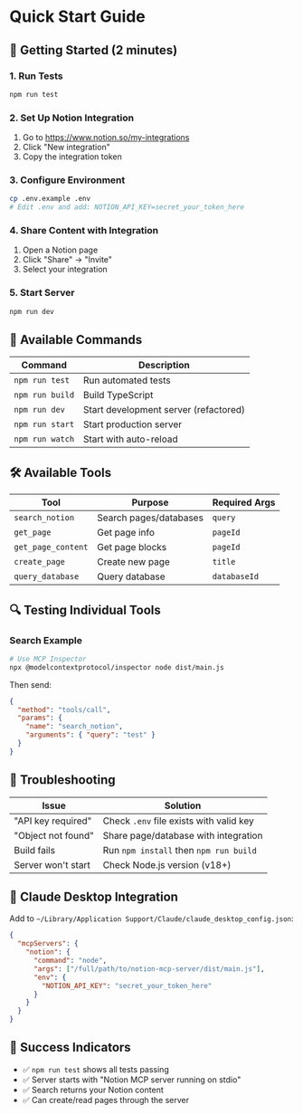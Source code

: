 # Quick Start Guide

## 🚀 Getting Started (2 minutes)

### 1. Run Tests
```bash
npm run test
```

### 2. Set Up Notion Integration
1. Go to https://www.notion.so/my-integrations
2. Click "New integration"
3. Copy the integration token

### 3. Configure Environment
```bash
cp .env.example .env
# Edit .env and add: NOTION_API_KEY=secret_your_token_here
```

### 4. Share Content with Integration
1. Open a Notion page
2. Click "Share" → "Invite" 
3. Select your integration

### 5. Start Server
```bash
npm run dev
```

## 🔧 Available Commands

| Command | Description |
|---------|-------------|
| `npm run test` | Run automated tests |
| `npm run build` | Build TypeScript |
| `npm run dev` | Start development server (refactored) |
| `npm run start` | Start production server |
| `npm run watch` | Start with auto-reload |

## 🛠 Available Tools

| Tool | Purpose | Required Args |
|------|---------|---------------|
| `search_notion` | Search pages/databases | `query` |
| `get_page` | Get page info | `pageId` |
| `get_page_content` | Get page blocks | `pageId` |
| `create_page` | Create new page | `title` |
| `query_database` | Query database | `databaseId` |

## 🔍 Testing Individual Tools

### Search Example
```bash
# Use MCP Inspector
npx @modelcontextprotocol/inspector node dist/main.js
```

Then send:
```json
{
  "method": "tools/call",
  "params": {
    "name": "search_notion",
    "arguments": { "query": "test" }
  }
}
```

## 🐛 Troubleshooting

| Issue | Solution |
|-------|----------|
| "API key required" | Check `.env` file exists with valid key |
| "Object not found" | Share page/database with integration |
| Build fails | Run `npm install` then `npm run build` |
| Server won't start | Check Node.js version (v18+) |

## 📱 Claude Desktop Integration

Add to `~/Library/Application Support/Claude/claude_desktop_config.json`:

```json
{
  "mcpServers": {
    "notion": {
      "command": "node",
      "args": ["/full/path/to/notion-mcp-server/dist/main.js"],
      "env": {
        "NOTION_API_KEY": "secret_your_token_here"
      }
    }
  }
}
```

## 🎯 Success Indicators

- ✅ `npm run test` shows all tests passing
- ✅ Server starts with "Notion MCP server running on stdio"
- ✅ Search returns your Notion content
- ✅ Can create/read pages through the server